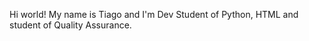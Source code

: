Hi world! My name is Tiago and I'm Dev Student of Python, HTML and student of Quality Assurance.

<!---
tiagopereira00/tiagopereira00 is a ✨ special ✨ repository because its `README.md` (this file) appears on your GitHub profile.
You can click the Preview link to take a look at your changes.
--->
